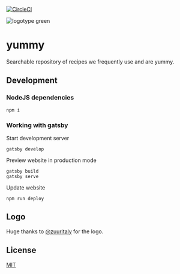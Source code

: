 [![CircleCI](https://circleci.com/gh/ertrzyiks/yummy.svg?style=svg)](https://circleci.com/gh/ertrzyiks/yummy)

![logotype green](https://user-images.githubusercontent.com/40405175/42126266-4acf4cc4-7c7d-11e8-9c13-8880608247f8.png)

# yummy
Searchable repository of recipes we frequently use and are yummy.

## Development

### NodeJS dependencies

```
npm i
```

### Working with gatsby

Start development server
```
gatsby develop
```


Preview website in production mode

```
gatsby build
gatsby serve
```
Update website

```
npm run deploy
```


## Logo

Huge thanks to [@zuuritaly](https://github.com/zuuritaly) for the logo.

## License

[MIT](./LICENSE)
